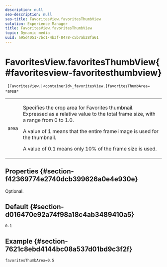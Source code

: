 ```yaml
---
description: null
seo-description: null
seo-title: FavoritesView.favoritesThumbView
solution: Experience Manager
title: FavoritesView.favoritesThumbView
topic: Dynamic media
uuid: a95d4051-7bc1-4b3f-8478-c5b7ab28fa61
---
```


# FavoritesView.favoritesThumbView{#favoritesview-favoritesthumbview}

` [FavoritesView.|<containerId>_favoritesView.]favoritesThumbArea= *`area`*`

<table id="table_2B109D2F91E64B5382B31921C3780FA5"> 
 <tbody> 
  <tr> 
   <td colname="col1"> <p><span class="codeph"><span class="varname"> area</span></span> </p> </td> 
   <td colname="col2"> <p> Specifies the crop area for Favorites thumbnail. Expressed as a relative value to the total frame size, with a range from <span class="codeph"> 0</span> to <span class="codeph"> 1.0</span>. </p> <p>A value of <span class="codeph"> 1</span> means that the entire frame image is used for the thumbnail. </p> <p>A value of <span class="codeph"> 0.1</span> means only 10% of the frame size is used. </p> </td> 
  </tr> 
 </tbody> 
</table>

## Properties {#section-f42369774e2740dcb399626a0e4e930e}

Optional.

## Default {#section-d016470e92a74f98a18c4ab3489410a5}

`0.1`

## Example {#section-7621c8ebd4144bc08a537d01bd9c3f2f}

`favoritesThumbArea=0.5` 
